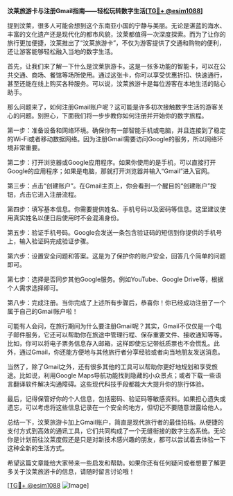 **汶莱旅游卡与注册Gmail指南——轻松玩转数字生活[[TG💪+ @esim1088](https://t.me/s/esim1088)]**

提到汶莱，很多人可能会想到这个东南亚小国的宁静与美丽。无论是湛蓝的海水、丰富的文化遗产还是现代化的都市风貌，汶莱都值得一次深度探索。而为了让你的旅行更加便捷，汶莱推出了“汶莱旅游卡”，不仅为游客提供了交通和购物的便利，还让游客能够轻松融入当地的数字生活。

首先，让我们来了解一下什么是汶莱旅游卡。这是一张多功能的智能卡，可以在公共交通、商场、餐馆等场所使用。通过这张卡，你可以享受优惠折扣、快速通行，甚至还能在线上购买各种服务。可以说，汶莱旅游卡是每位游客在本地生活的贴心助手。

那么问题来了，如何注册Gmail账户呢？这可能是许多初次接触数字生活的游客关心的问题。别担心，下面我们将一步步教你如何注册并开始你的数字旅程。

第一步：准备设备和网络环境。确保你有一部智能手机或电脑，并且连接到了稳定的Wi-Fi或者移动数据网络。因为注册Gmail需要访问Google的服务，所以网络环境非常重要。

第二步：打开浏览器或Google应用程序。如果你使用的是手机，可以直接打开Google的应用程序；如果是电脑，那就打开浏览器并输入“Gmail”进入官网。

第三步：点击“创建账户”。在Gmail主页上，你会看到一个醒目的“创建账户”按钮，点击它进入注册流程。

第四步：填写基本信息。你需要提供姓名、手机号码以及密码等信息。这里建议使用真实姓名以便日后使用时不会混淆身份。

第五步：验证手机号码。Google会发送一条包含验证码的短信到你提供的手机号上，输入验证码完成验证步骤。

第六步：设置安全问题和答案。这是为了保护你的账户安全，回答几个简单的问题即可。

第七步：选择是否同步其他Google服务。例如YouTube、Google Drive等，根据个人需求选择即可。

第八步：完成注册。当你完成了上述所有步骤后，恭喜你！你已经成功注册了一个属于自己的Gmail账户啦！

可能有人会问，在旅行期间为什么要注册Gmail呢？其实，Gmail不仅仅是一个电子邮件服务，它还可以帮助你在旅途中管理行程、保存重要文件、接收通知等等。比如，你可以将电子票务信息存入邮箱，这样即使忘记带纸质票也不会慌乱。此外，通过Gmail，你还能方便地与其他旅行者分享经验或者向当地朋友发送消息。

当然了，除了Gmail之外，还有很多其他的工具可以帮助你更好地规划和享受旅途。比如说，利用Google Maps导航功能找到隐藏的小众景点；或者下载一些语言翻译软件解决沟通障碍。这些现代科技手段都能大大提升你的旅行体验。

最后，记得保管好你的个人信息，包括密码、验证码等敏感资料。如果担心遗失或遗忘，可以考虑将这些信息记录在一个安全的地方，但切记不要随意泄露给他人。

总结一下，汶莱旅游卡加上Gmail账户，简直是现代旅行者的最佳拍档。从便捷的支付方式到高效的通讯工具，它们共同构成了一个无缝衔接的数字生态系统。无论你是计划前往汶莱度假还是只是对新技术感兴趣的朋友，都可以尝试着去体验一下这种全新的生活方式。

希望这篇文章能给大家带来一些启发和帮助。如果你还有任何疑问或者想要了解更多关于汶莱旅游卡的信息，请随时留言讨论哦！

[[TG💪+ @esim1088](https://t.me/s/esim1088) ![Image](https://i.postimg.cc/4NQfJmqS/Snipaste-2025-05-13-00-14-12.png)]